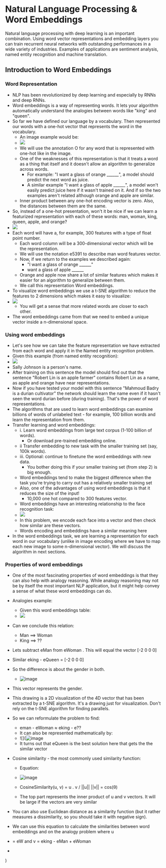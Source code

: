 # Natural Language Processing & Word Embeddings
Natural language processing with deep learning is an important combination. Using word vector representations and
embedding layers you can train recurrent neural networks with outstanding performances in a wide variety of industries.
Examples of applications are sentiment analysis, named entity recognition and machine translation.

## Introduction to Word Embeddings

### Word Representation

- NLP has been revolutionized by deep learning and especially by RNNs and deep RNNs.
- Word embeddings is a way of representing words. It lets your algorithm automatically understand the analogies
between words like "king" and "queen".
- So far we have defined our language by a vocabulary. Then represented our words with a one-hot vector that represents
the word in the vocabulary.
  - An image example would be:
  - ![](![image](https://user-images.githubusercontent.com/36159918/209143893-e7269ddf-8b4d-4c18-9175-f2e9621b44c0.png))
  - We will use the annotation O for any word that is represented with one-hot like in the image.
  - One of the weaknesses of this representation is that it treats a word as a thing that itself and it doesn't allow an
    algorithm to generalize across words.
    - For example: "I want a glass of orange ______", a model should predict the next word as juice.
    - A similar example "I want a glass of apple ______", a model won't easily predict juice here if it wasn't trained on
      it. And if so the two examples aren't related although orange and apple are similar.
   - Inner product between any one-hot encoding vector is zero. Also, the distances between them are the same.
- So, instead of a one-hot presentation, won't it be nice if we can learn a featurized representation with each of these
   words: man, woman, king, queen, apple, and orange?
- ![](![image](https://user-images.githubusercontent.com/36159918/209144344-c3502f5f-b09b-4ddf-8f5e-5e0eee6b1e8c.png))
- Each word will have a, for example, 300 features with a type of float point number.
  - Each word column will be a 300-dimensional vector which will be the representation.
  - We will use the notation e5391 to describe man word features vector.
  - Now, if we return to the examples we described again:
    - "I want a glass of orange ______"
    - want a glass of apple ______
  - Orange and apple now share a lot of similar features which makes it easier for an algorithm to generalize between
    them.
  - We call this representation Word embeddings.
- To visualize word embeddings we use a t-SNE algorithm to reduce the features to 2 dimensions which makes it easy to
  visualize:
- ![](![image](https://user-images.githubusercontent.com/36159918/209144864-9e46756c-a6da-494b-a8c8-53c5cc7b135a.png))
  - You will get a sense that more related words are closer to each other.
- The word embeddings came from that we need to embed a unique vector inside a n-dimensional space.

### Using word embeddings
- Let's see how we can take the feature representation we have extracted from each word and apply it in the Named
entity recognition problem.
- Given this example (from named entity recognition):
- ![](![image](https://user-images.githubusercontent.com/36159918/209145534-620330b1-01b1-413e-a7ce-dbf453aab597.png))
- Sally Johnson is a person's name.
- After training on this sentence the model should find out that the sentence "Robert Lin is an apple farmer" contains
  Robert Lin as a name, as apple and orange have near representations.
- Now if you have tested your model with this sentence "Mahmoud Badry is a durian cultivator" the network should learn
  the name even if it hasn't seen the word durian before (during training). That's the power of word representations.
- The algorithms that are used to learn word embeddings can examine billions of words of unlabeled text - for example,
  100 billion words and learn the representation from them.
- Transfer learning and word embeddings:
  - i. Learn word embeddings from large text corpus (1-100 billion of words).
    - Or download pre-trained embedding online.
  - ii Transfer embedding to new task with the smaller training set (say, 100k words).
  - iii. Optional: continue to finetune the word embeddings with new data.
    - You bother doing this if your smaller training set (from step 2) is big enough.
  - Word embeddings tend to make the biggest difference when the task you're trying to carry out has a relatively smaller
    training set
  - Also, one of the advantages of using word embeddings is that it reduces the size of the input!
    - 10,000 one hot compared to 300 features vector.
  - Word embeddings have an interesting relationship to the face recognition task:
  - ![](![image](https://user-images.githubusercontent.com/36159918/209146467-630f1840-5fb1-4c20-8ac5-4b396b5246bf.png))
  - In this problem, we encode each face into a vector and then check how similar are these vectors.
  - Words encoding and embeddings have a similar meaning here
- In the word embeddings task, we are learning a representation for each word in our vocabulary (unlike in image
  encoding where we have to map each new image to some n-dimensional vector). We will discuss the algorithm in next
  sections.

### Properties of word embeddings

- One of the most fascinating properties of word embeddings is that they can also help with analogy reasoning. While
  analogy reasoning may not be by itself the most important NLP application, but it might help convey a sense of what
  these word embeddings can do.
- Analogies example:
  - Given this word embeddings table:
  - ![](![image](https://user-images.githubusercontent.com/36159918/209147030-c8fa80ac-d789-419a-9803-0cb9abb5d8a1.png))
- Can we conclude this relation:
  - Man ==> Woman
  - King ==> ??
- Lets subtract eMan from eWoman . This will equal the vector [-2 0 0 0]
- Similar eking - eQueen = [-2 0 0 0]
- So the difference is about the gender in both.
  - ![image](https://user-images.githubusercontent.com/36159918/209147468-9d7be30e-be30-4011-a688-c48709ba5519.png)
- This vector represents the gender.
- This drawing is a 2D visualization of the 4D vector that has been extracted by a t-SNE algorithm. It's a drawing
just for visualization. Don't rely on the t-SNE algorithm for finding parallels.

- So we can reformulate the problem to find:
  - eman - eWoman ≈ eking - e??
  - It can also be represented mathematically by:
  - ![](![image](https://user-images.githubusercontent.com/36159918/209147819-61e8795d-c766-4710-a69a-d0441b24a905.png)
  - It turns out that eQueen is the best solution here that gets the the similar vector

- Cosine similarity - the most commonly used similarity function:
  - Equation:
  - ![image](https://user-images.githubusercontent.com/36159918/209148007-686c81b3-3835-47f0-81a0-ef07ab869d2a.png)

  - CosineSimilarity(u, v) = u . v / ||u|| ||v|| = cos(θ)
  - The top part represents the inner product of u and v vectors. It will be large if the vectors are very similar
- You can also use Euclidean distance as a similarity function (but it rather measures a dissimilarity, so you should take it
  with negative sign).
  
- We can use this equation to calculate the similarities between word embeddings and on the analogy problem where u
- = eW and v = eking - eMan + eWoman
- 
)
